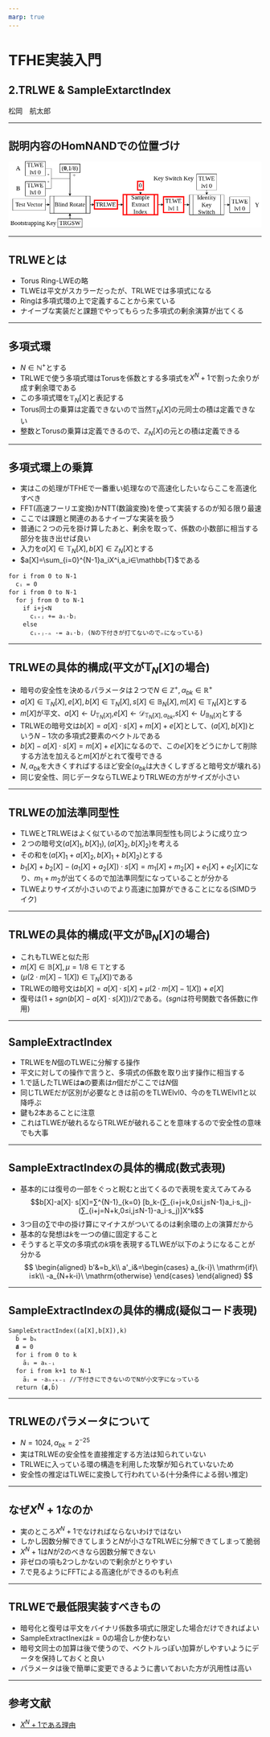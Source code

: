 ```yaml
---
marp: true
---
```

<!-- 
theme: default
size: 16:9
paginate: true
footer : ![](../../image/ccbysa.png) [licence](https://creativecommons.org/licenses/by-sa/4.0/)
style: |
  h1, h2, h3, h4, h5, header, footer {
        color: white;
    }
  section {
    background-color: #505050;
    color:white
  }
  table{
      color:black
  }
  code{
    color:black
  }
-->

<!-- page_number: true -->

# TFHE実装入門

## 2.TRLWE & SampleExtarctIndex

松岡　航太郎

---

## 説明内容のHomNANDでの位置づけ

![](../../image/TRLWEHomNANDdiagram.png)

---

## TRLWEとは

- Torus Ring-LWEの略
- TLWEは平文がスカラーだったが、TRLWEでは多項式になる
- Ringは多項式環の上で定義することから来ている
- ナイーブな実装だと課題でやってもらった多項式の剰余演算が出てくる

---

## 多項式環

- $N∈\mathbb{N}^+$とする
- TRLWEで使う多項式環はTorusを係数とする多項式を$X^N+1$で割った余りが成す剰余環である
- この多項式環を$\mathbb{T}_N[X]$と表記する
- Torus同士の乗算は定義できないので当然$\mathbb{T}_N[X]$の元同士の積は定義できない
- 整数とTorusの乗算は定義できるので、$\mathbb{Z}_N[X]$の元との積は定義できる

---

## 多項式環上の乗算

- 実はこの処理がTFHEで一番重い処理なので高速化したいならここを高速化すべき
- FFT(高速フーリエ変換)かNTT(数論変換)を使って実装するのが知る限り最速
- ここでは課題と関連のあるナイーブな実装を扱う
- 普通に２つの元を掛け算したあと、剰余を取って、係数の小数部に相当する部分を抜き出せば良い
- 入力を$a[X]∈\mathbb{T}_N[X],b[X]∈\mathbb{Z}_N[X]$とする
- $a[X]=\sum_{i=0}^{N-1}a_iX^i,a_i∈\mathbb{T}$である
```
for i from 0 to N-1
  cᵢ = 0
for i from 0 to N-1
  for j from 0 to N-1
    if i+j<N
      cᵢ₊ⱼ += aᵢ⋅bⱼ
    else
      cᵢ₊ⱼ₋ₙ -= aᵢ⋅bⱼ (Nの下付きが打てないのでₙになっている)
```

---

## TRLWEの具体的構成(平文が$\mathbb{T}_N[X]$の場合)

- 暗号の安全性を決めるパラメータは２つで$N∈\mathbb{Z}^+,α_{bk}∈\mathbb{R}^+$
- $a[X]∈ \mathbb{T}_N[X], e[X],b[X]∈ \mathbb{T}_N[X], s[X]∈ \mathbb{B}_N[X],m[X]∈ \mathbb{T}_N[X]$とする
- $m[X]$が平文、$a[X]←U_{\mathbb{T}_N[X]}$,$e[X]←\mathcal{D}_{\mathbb{T}_N[X],α_{bk}}$,$s[X]←U_{\mathbb{B}_N[X]}$とする
- TRLWEの暗号文は$b[X]=a[X]⋅ s[X]+ m[X] +e[X]$として、$(a[X],b[X])$という$N-1$次の多項式2要素のベクトルである
- $b[X]-a[X]⋅s[X]=m[X]+e[X]$になるので、この$e[X]$をどうにかして削除する方法を加えると$m[X]$がとれて復号できる
- $N,α_{bk}$を大きくすればするほど安全($α_{bk}$は大きくしすぎると暗号文が壊れる)
- 同じ安全性、同じデータならTLWEよりTRLWEの方がサイズが小さい

---

## TRLWEの加法準同型性

- TLWEとTRLWEはよく似ているので加法準同型性も同じように成り立つ
- ２つの暗号文$(a[X]_1,b[X]_1),(a[X]_2,b[X]_2)$を考える
- その和を$(a[X]_1+a[X]_2,b[X]_1+b[X]_2)$とする
- $b_1[X]+b_2[X]-(a_1[X]+a_2[X])⋅s[X]=m_1[X]+m_2[X]+e_1[X]+e_2[X]$になり、$m_1+m_2$が出てくるので加法準同型になっていることが分かる
- TLWEよりサイズが小さいのでより高速に加算ができることになる(SIMDライク)

---

## TRLWEの具体的構成(平文が$\mathbb{B}_N[X]$の場合)

- これもTLWEと似た形
- $m[X] ∈ \mathbb{B}[X],μ=1/8\in\mathbb{T}$とする
- $(μ(2⋅ m[X]-1[X])∈\mathbb{T}_N[X])$である
- TRLWEの暗号文は$b[X]=a[X]⋅ s[X]+μ(2⋅ m[X]-1[X])+e[X]$
- 復号は$(1+\mathit{sgn}(b[X]-a[X]⋅ s[X]))/2$である。($\mathit{sgn}$は符号関数で各係数に作用)

---

## SampleExtractIndex

- TRLWEを$N$個のTLWEに分解する操作
- 平文に対しての操作で言うと、多項式の係数を取り出す操作に相当する
- 1.で話したTLWEは$\mathbf{a}$の要素は$n$個だがここでは$N$個
- 同じTLWEだが区別が必要なときは前のをTLWElvl0、今のをTLWElvl1と以降呼ぶ
- 鍵も2本あることに注意
- これはTLWEが破れるならTRLWEが破れることを意味するので安全性の意味でも大事

---

## SampleExtractIndexの具体的構成(数式表現)

- 基本的には復号の一部をぐっと睨むと出てくるので表現を変えてみてみる
$$b[X]-a[X]⋅ s[X]=∑^{N-1}_{k=0} [b_k-(∑_{i+j=k,0≤i,j≤N-1}a_i⋅s_j)-(∑_{i+j=N+k,0≤i,j≤N-1}-a_i⋅s_j)]X^k$$
- 3つ目の∑で中の掛け算にマイナスがついてるのは剰余環の上の演算だから
- 基本的な発想は$k$を一つの値に固定すること
- そうすると平文の多項式の$k$項を表現するTLWEが以下のようになることが分かる
$$
\begin{aligned}
b'&=b_k\\
a'_i&=\begin{cases}
a_{k-i}\ \mathrm{if}\ i≤k\\
-a_{N+k-i}\ \mathrm{otherwise}
\end{cases}
\end{aligned}
$$

---

## SampleExtractIndexの具体的構成(疑似コード表現)

```
SampleExtractIndex((a[X],b[X]),k)
  b̄ = bₖ
  𝐚̄ = 0
  for i from 0 to k
    āᵢ = aₖ₋ᵢ
  for i from k+1 to N-1
    āᵢ = -aₙ₊ₖ₋ᵢ //下付きにできないのでNが小文字になっている
  return (𝐚̄,b̄)
```

---

## TRLWEのパラメータについて

- $N=1024,α_{bk}=2^{-25}$
- 実はTRLWEの安全性を直接推定する方法は知られていない
- TRLWEに入っている環の構造を利用した攻撃が知られていないため
- 安全性の推定はTLWEに変換して行われている(十分条件による弱い推定)

---
## なぜ$X^N+1$なのか

- 実のところ$X^N+1$でなければならないわけではない
- しかし因数分解できてしまうと$N$が小さなTRLWEに分解できてしまって脆弱
- $X^N+1$は$N$が2のべきなら因数分解できない
- 非ゼロの項も2つしかないので剰余がとりやすい
- 7.で見るようにFFTによる高速化ができるのも利点
---

## TRLWEで最低限実装すべきもの

- 暗号化と復号は平文をバイナリ係数多項式に限定した場合だけできればよい
- SampleExtractInexは$k=0$の場合しか使わない
- 暗号文同士の加算は後で使うので、ベクトルっぽい加算がしやすいようにデータを保持しておくと良い
- パラメータは後で簡単に変更できるように書いておいた方が汎用性は高い

---

## 参考文献

- [$X^N+1$である理由](https://eprint.iacr.org/2012/235)
